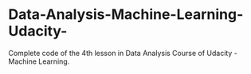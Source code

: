 # Data-Analysis-Machine-Learning-Udacity-
Complete code of the 4th lesson in Data Analysis Course of Udacity - Machine Learning. 

